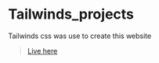 # Tailwinds_projects
Tailwinds css was use to create this website 

>[Live here](https://shreyash00007.github.io/Tailwinds_project/)
<!-- crl + / is for shortcut  -->
<!--[Index.html](https://github.com/shreyash00007/Tailwinds_projects/blob/main/index.html)--->
